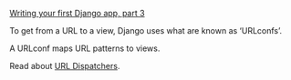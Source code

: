 [Writing your first Django app, part 3](https://docs.djangoproject.com/en/2.0/intro/tutorial03/)

To get from a URL to a view, Django uses what are known as ‘URLconfs’. 

A URLconf maps URL patterns to views.

Read about [URL Dispatchers](https://docs.djangoproject.com/en/2.0/topics/http/urls/).